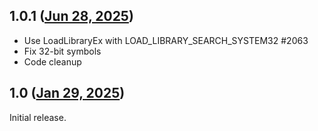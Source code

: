 ## 1.0.1 ([Jun 28, 2025](https://github.com/ramensoftware/windhawk-mods/blob/77c508575c2e3eb18494bc5f6c2dc6b942b626c0/mods/classic-start-menu-folders-icon.wh.cpp))

* Use LoadLibraryEx with LOAD_LIBRARY_SEARCH_SYSTEM32 #2063
* Fix 32-bit symbols
* Code cleanup

## 1.0 ([Jan 29, 2025](https://github.com/ramensoftware/windhawk-mods/blob/63ae9cbd3a4c8479f6eeb26bc60a532e2f84afed/mods/classic-start-menu-folders-icon.wh.cpp))

Initial release.

